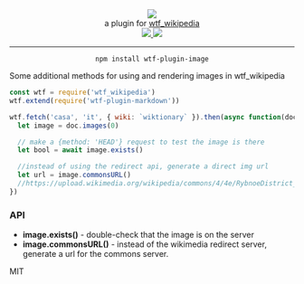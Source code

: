 <div align="center">
  <img src="https://cloud.githubusercontent.com/assets/399657/23590290/ede73772-01aa-11e7-8915-181ef21027bc.png" />

  <div>a plugin for <a href="https://github.com/spencermountain/wtf_wikipedia/">wtf_wikipedia</a></div>
  
  <!-- npm version -->
  <a href="https://npmjs.org/package/wtf-plugin-image">
    <img src="https://img.shields.io/npm/v/wtf-plugin-image.svg?style=flat-square" />
  </a>
  
  <!-- file size -->
  <a href="https://unpkg.com/wtf-plugin-image/builds/wtf-plugin-image.min.js">
    <img src="https://badge-size.herokuapp.com/spencermountain/wtf_wikipedia/master/plugins/image/builds/wtf-plugin-image.min.js" />
  </a>
   <hr/>
</div>

<div align="center">
  <code>npm install wtf-plugin-image</code>
</div>

Some additional methods for using and rendering images in wtf_wikipedia

```js
const wtf = require('wtf_wikipedia')
wtf.extend(require('wtf-plugin-markdown'))

wtf.fetch('casa', 'it', { wiki: `wiktionary` }).then(async function(doc) {
  let image = doc.images(0)

  // make a {method: 'HEAD'} request to test the image is there
  let bool = await image.exists()

  //instead of using the redirect api, generate a direct img url
  let url = image.commonsURL()
  //https://upload.wikimedia.org/wikipedia/commons/4/4e/RybnoeDistrict_06-13_Konstantinovo_village_05.jpg
})
```

### API

- **image.exists()** - double-check that the image is on the server
- **image.commonsURL()** - instead of the wikimedia redirect server, generate a url for the commons server.

MIT
